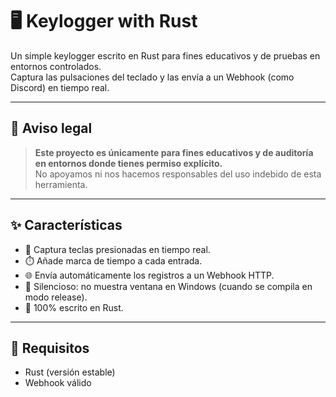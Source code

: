 # 🖥️ Keylogger with Rust

Un simple keylogger escrito en Rust para fines educativos y de pruebas en entornos controlados.  
Captura las pulsaciones del teclado y las envía a un Webhook (como Discord) en tiempo real.

---

## 🚨 Aviso legal

> **Este proyecto es únicamente para fines educativos y de auditoría en entornos donde tienes permiso explícito.**  
> No apoyamos ni nos hacemos responsables del uso indebido de esta herramienta.

---

## ✨ Características

- 🔑 Captura teclas presionadas en tiempo real.
- ⏱️ Añade marca de tiempo a cada entrada.
- 🌐 Envía automáticamente los registros a un Webhook HTTP.
- 🤫 Silencioso: no muestra ventana en Windows (cuando se compila en modo release).
- 🦀 100% escrito en Rust.

---

## 🔧 Requisitos

- Rust (versión estable)
- Webhook válido 

